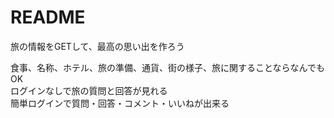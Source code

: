 # README

旅の情報をGETして、最高の思い出を作ろう

食事、名称、ホテル、旅の準備、通貨、街の様子、旅に関することならなんでもOK<br>
ログインなしで旅の質問と回答が見れる<br>簡単ログインで質問・回答・コメント・いいねが出来る
